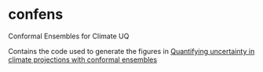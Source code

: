 # confens
Conformal Ensembles for Climate UQ

Contains the code used to generate the figures in [Quantifying uncertainty in climate projections with conformal ensembles](https://arxiv.org/abs/2408.06642)
